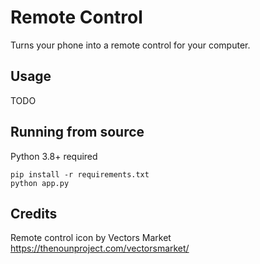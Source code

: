# Remote Control
Turns your phone into a remote control for your computer.

## Usage
TODO

## Running from source
Python 3.8+ required
```
pip install -r requirements.txt
python app.py
```

## Credits
Remote control icon by Vectors Market https://thenounproject.com/vectorsmarket/